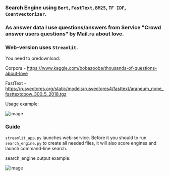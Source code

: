 ### Search Engine using `Bert`, `FastText`, `BM25`, `TF IDF`, `Countvectorizer`.<br>
### As answer data I use questions/answers from Service "Crowd answer users questions" by Mail.ru about love.<br>
### Web-version uses `Streamlit`.<p>

You need to predownload:<p>
Corpora - https://www.kaggle.com/bobazooba/thousands-of-questions-about-love<p>
FastText - https://rusvectores.org/static/models/rusvectores4/fasttext/araneum_none_fasttextcbow_300_5_2018.tgz<p>

Usage example:<p>
![image](https://github.com/Vazelisk/love_search/blob/master/saved/example.gif)

### Guide
`streamlit_app.py` launches web-service. Before it you should to run `search_engine.py` to create all needed files, it will also score engines and launch command-line search.
  
search_engine output example:<p>
![image](https://user-images.githubusercontent.com/42929213/137906245-d96a1542-4d2c-4fc5-a6eb-9ccbdc06b2ac.png)

